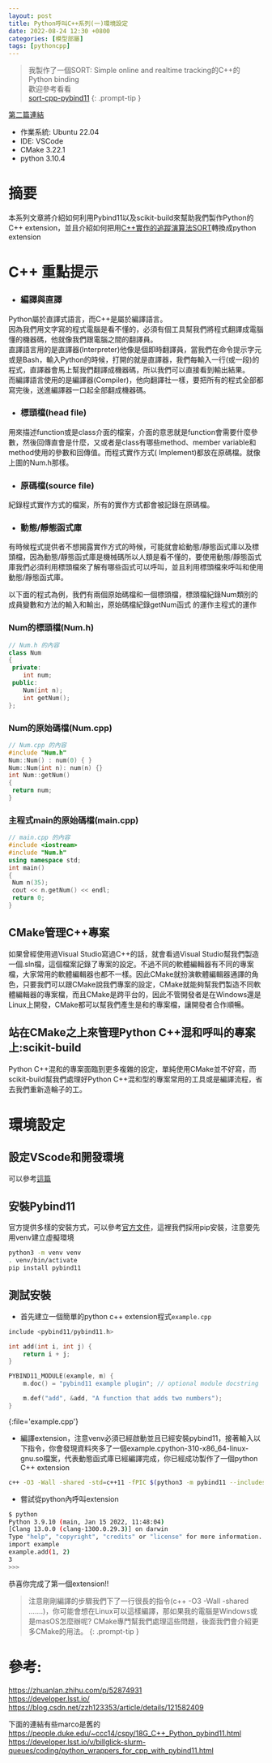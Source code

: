 ```yaml
---
layout: post
title: Python呼叫C++系列(一)環境設定
date: 2022-08-24 12:30 +0800
categories: [模型部屬]
tags: [pythoncpp]
---
```


> 我製作了一個SORT: Simple online and realtime tracking的C++的Python binding  
> 歡迎參考看看  
> [sort-cpp-pybind11](https://github.com/jenhaoyang/sort-cpp-pybind11)
{: .prompt-tip }

[第二篇連結](/posts/python呼叫c-系列-二-scikit-build//)

* 作業系統: Ubuntu 22.04
* IDE: VSCode
* CMake 3.22.1
* python 3.10.4

# 摘要
本系列文章將介紹如何利用Pybind11以及scikit-build來幫助我們製作Python的C++ extension，並且介紹如何把用[C++實作的追蹤演算法SORT](https://github.com/yasenh/sort-cpp)轉換成python extension


# C++ 重點提示
* ### 編譯與直譯  
Python屬於直譯式語言，而C++是屬於編譯語言。  
因為我們用文字寫的程式電腦是看不懂的，必須有個工具幫我們將程式翻譯成電腦懂的機器碼，他就像我們跟電腦之間的翻譯員。  
直譯語言用的是直譯器(Interpreter)他像是個即時翻譯員，當我們在命令提示字元或是Bash，輸入Python的時候，打開的就是直譯器，我們每輸入一行(或一段)的程式，直譯器會馬上幫我們翻譯成機器碼，所以我們可以直接看到輸出結果。  
而編譯語言使用的是編譯器(Compiler)，他向翻譯社一樣，要把所有的程式全部都寫完後，送進編譯器一口起全部翻成機器碼。
* ### 標頭檔(head file)
用來描述function或是class介面的檔案，介面的意思就是function會需要什麼參數，然後回傳直會是什麼，又或者是class有哪些method、member variable和method使用的參數和回傳值。而程式實作方式(
Implement)都放在原碼檔。就像上圖的Num.h那樣。
* ### 原碼檔(source file)
紀錄程式實作方式的檔案，所有的實作方式都會被記錄在原碼檔。
* ### 動態/靜態函式庫
有時候程式提供者不想揭露實作方式的時候，可能就會給動態/靜態函式庫以及標頭檔，因為動態/靜態函式庫是機械碼所以人類是看不懂的，要使用動態/靜態函式庫我們必須利用標頭檔來了解有哪些函式可以呼叫，並且利用標頭檔來呼叫和使用動態/靜態函式庫。

以下面的程式為例，我們有兩個原始碼檔和一個標頭檔，標頭檔紀錄Num類別的成員變數和方法的輸入和輸出，原始碼檔紀錄getNum函式
的運作主程式的運作
### Num的標頭檔(Num.h)
```cpp
// Num.h 的內容
class Num
{
 private:
    int num;
 public:
    Num(int n);
    int getNum();
};
```
### Num的原始碼檔(Num.cpp)
```cpp
// Num.cpp 的內容
#include "Num.h"
Num::Num() : num(0) { }
Num::Num(int n): num(n) {}
int Num::getNum()
{
 return num;
} 
```
### 主程式main的原始碼檔(main.cpp)
```cpp
// main.cpp 的內容
#include <iostream>
#include "Num.h"
using namespace std;
int main()
{
 Num n(35);
 cout << n.getNum() << endl;
 return 0;
} 
```



## CMake管理C++專案
如果曾經使用過Visual Studio寫過C++的話，就會看過Visual Studio幫我們製造一個.sln檔，這個檔案記錄了專案的設定。不過不同的軟體編輯器有不同的專案檔，大家常用的軟體編輯器也都不一樣。因此CMake就扮演軟體編輯器通譯的角色，只要我們可以跟CMake說我們專案的設定，CMake就能夠幫我們製造不同軟體編輯器的專案檔，而且CMake是跨平台的，因此不管開發者是在Windows還是Linux上開發，CMake都可以幫我們產生是和的專案檔，讓開發者合作順暢。

## 站在CMake之上來管理Python C++混和呼叫的專案上:scikit-build
Python C++混和的專案面臨到更多複雜的設定，單純使用CMake並不好寫，而scikit-build幫我們處理好Python C++混和型的專案常用的工具或是編譯流程，省去我們重新造輪子的工。

<!-- # 從單純CMake、C++到Python呼叫C++的混合專案

* 建立一個簡單的C++程式
利用上面C++的程式碼，在一個資料夾中把檔案都建立好，並且多一個CMakeLists.txt

* 建立一個動態函式庫

* 調整header file和source file位置 -->

# 環境設定
## 設定VScode和開發環境
可以參考[這篇](../linux下設定vscode-cmake-gcc-gdb來開發c-專案/)



## 安裝Pybind11
官方提供多樣的安裝方式，可以參考[官方文件](https://pybind11.readthedocs.io/en/stable/installing.html)，這裡我們採用pip安裝，注意要先用venv建立虛擬環境

```bash
python3 -m venv venv
. venv/bin/activate
pip install pybind11
```
## 測試安裝  
* 首先建立一個簡單的python c++ extension程式`example.cpp`  

```c
include <pybind11/pybind11.h>

int add(int i, int j) {
    return i + j;
}

PYBIND11_MODULE(example, m) {
    m.doc() = "pybind11 example plugin"; // optional module docstring

    m.def("add", &add, "A function that adds two numbers");
}
```
{:file='example.cpp'}
* 編譯extension，注意venv必須已經啟動並且已經安裝pybind11，接著輸入以下指令，你會發現資料夾多了一個example.cpython-310-x86_64-linux-gnu.so檔案，代表動態函式庫已經編譯完成，你已經成功製作了一個python C++ extension  
```bash
c++ -O3 -Wall -shared -std=c++11 -fPIC $(python3 -m pybind11 --includes) example.cpp -o example$(python3-config --extension-suffix)
```
* 嘗試從python內呼叫extension
```bash
$ python
Python 3.9.10 (main, Jan 15 2022, 11:48:04)
[Clang 13.0.0 (clang-1300.0.29.3)] on darwin
Type "help", "copyright", "credits" or "license" for more information.
import example
example.add(1, 2)
3
>>>
```
恭喜你完成了第一個extension!!

> 注意剛剛編譯的步驟我們下了一行很長的指令(c++ -O3 -Wall -shared .......)，你可能會想在Linux可以這樣編譯，那如果我的電腦是Windows或是masOS怎麼辦呢? CMake專門幫我們處理這些問題，後面我們會介紹更多CMake的用法。
{: .prompt-tip }

# 參考:  
https://zhuanlan.zhihu.com/p/52874931  
https://developer.lsst.io/
https://blog.csdn.net/zzh123353/article/details/121582409  

下面的連結有些marco是舊的  
https://people.duke.edu/~ccc14/cspy/18G_C++_Python_pybind11.html  
https://developer.lsst.io/v/billglick-slurm-queues/coding/python_wrappers_for_cpp_with_pybind11.html